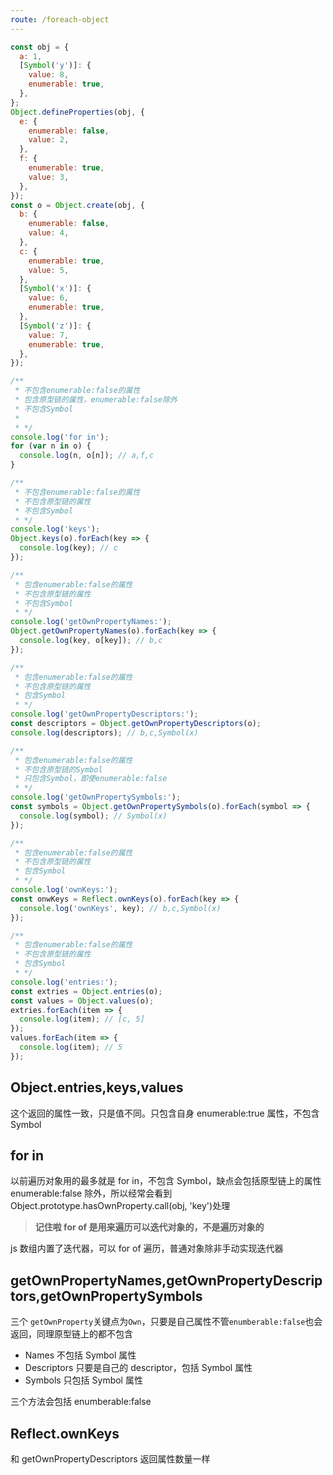 ```yaml
---
route: /foreach-object
---
```


```js
const obj = {
  a: 1,
  [Symbol('y')]: {
    value: 8,
    enumerable: true,
  },
};
Object.defineProperties(obj, {
  e: {
    enumerable: false,
    value: 2,
  },
  f: {
    enumerable: true,
    value: 3,
  },
});
const o = Object.create(obj, {
  b: {
    enumerable: false,
    value: 4,
  },
  c: {
    enumerable: true,
    value: 5,
  },
  [Symbol('x')]: {
    value: 6,
    enumerable: true,
  },
  [Symbol('z')]: {
    value: 7,
    enumerable: true,
  },
});

/**
 * 不包含enumerable:false的属性
 * 包含原型链的属性，enumerable:false除外
 * 不包含Symbol
 *
 * */
console.log('for in');
for (var n in o) {
  console.log(n, o[n]); // a,f,c
}

/**
 * 不包含enumerable:false的属性
 * 不包含原型链的属性
 * 不包含Symbol
 * */
console.log('keys');
Object.keys(o).forEach(key => {
  console.log(key); // c
});

/**
 * 包含enumerable:false的属性
 * 不包含原型链的属性
 * 不包含Symbol
 * */
console.log('getOwnPropertyNames:');
Object.getOwnPropertyNames(o).forEach(key => {
  console.log(key, o[key]); // b,c
});

/**
 * 包含enumerable:false的属性
 * 不包含原型链的属性
 * 包含Symbol
 * */
console.log('getOwnPropertyDescriptors:');
const descriptors = Object.getOwnPropertyDescriptors(o);
console.log(descriptors); // b,c,Symbol(x)

/**
 * 包含enumerable:false的属性
 * 不包含原型链的Symbol
 * 只包含Symbol，即使enumerable:false
 * */
console.log('getOwnPropertySymbols:');
const symbols = Object.getOwnPropertySymbols(o).forEach(symbol => {
  console.log(symbol); // Symbol(x)
});

/**
 * 包含enumerable:false的属性
 * 不包含原型链的属性
 * 包含Symbol
 * */
console.log('ownKeys:');
const onwKeys = Reflect.ownKeys(o).forEach(key => {
  console.log('ownKeys', key); // b,c,Symbol(x)
});

/**
 * 包含enumerable:false的属性
 * 不包含原型链的属性
 * 包含Symbol
 * */
console.log('entries:');
const extries = Object.entries(o);
const values = Object.values(o);
extries.forEach(item => {
  console.log(item); // [c, 5]
});
values.forEach(item => {
  console.log(item); // 5
});
```

## Object.entries,keys,values

这个返回的属性一致，只是值不同。只包含自身 enumerable:true 属性，不包含 Symbol

## for in

以前遍历对象用的最多就是 for in，不包含 Symbol，缺点会包括原型链上的属性 enumerable:false 除外，所以经常会看到 Object.prototype.hasOwnProperty.call(obj, 'key')处理

> **记住啦 for of 是用来遍历可以迭代对象的，不是遍历对象的**

js 数组内置了迭代器，可以 for of 遍历，普通对象除非手动实现迭代器

## getOwnPropertyNames,getOwnPropertyDescriptors,getOwnPropertySymbols

三个 `getOwnProperty`关键点为`Own`，只要是自己属性不管`enumberable:false`也会返回，同理原型链上的都不包含

- Names 不包括 Symbol 属性
- Descriptors 只要是自己的 descriptor，包括 Symbol 属性
- Symbols 只包括 Symbol 属性

三个方法会包括 enumberable:false

## Reflect.ownKeys

和 getOwnPropertyDescriptors 返回属性数量一样
